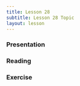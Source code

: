 ```yaml
---
title: Lesson 28
subtitle: Lesson 28 Topic
layout: lesson
---
```


<h3>Presentation</h3>
<h3>Reading</h3>
<h3>Exercise</h3>
